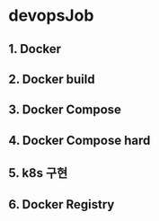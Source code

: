 # devopsJob
## 1. Docker
## 2. Docker build
## 3. Docker Compose
## 4. Docker Compose hard
## 5. k8s 구현
## 6. Docker Registry
